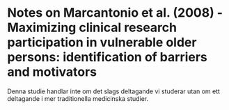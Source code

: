 # Notes on Marcantonio et al. (2008) - Maximizing clinical research participation in vulnerable older persons: identification of barriers and motivators

Denna studie handlar inte om det slags deltagande vi studerar utan om ett deltagande i mer traditionella medicinska studier.
